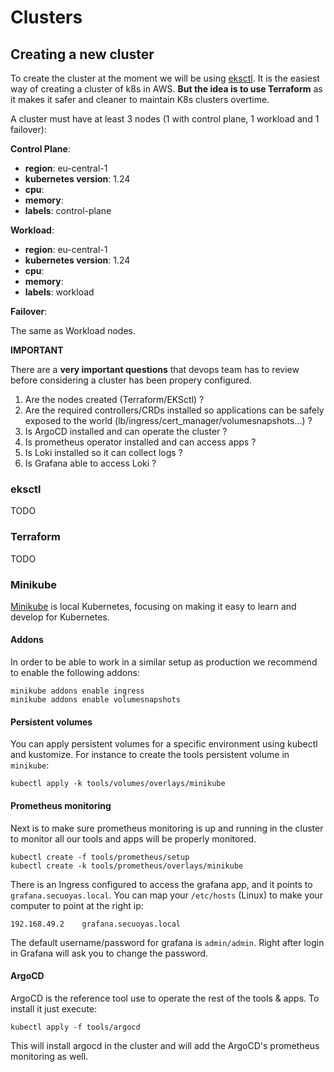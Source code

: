 # Clusters

## Creating a new cluster

To create the cluster at the moment we will be using [eksctl](https://eksctl.io/). It is the easiest way of creating a cluster of k8s in AWS. **But the idea is to use Terraform** as it makes it safer and cleaner to 
maintain K8s clusters overtime.

A cluster must have at least 3 nodes (1 with control plane, 1 workload and 1 failover):

**Control Plane**:

- **region**: eu-central-1
- **kubernetes version**: 1.24
- **cpu**:
- **memory**:
- **labels**: control-plane

**Workload**:

- **region**: eu-central-1
- **kubernetes version**: 1.24
- **cpu**:
- **memory**:
- **labels**: workload

**Failover**:

The same as Workload nodes.

**IMPORTANT**

There are a **very important questions** that devops team has to review  before considering a cluster has been propery configured.

1. Are the nodes created (Terraform/EKSctl) ?
3. Are the required controllers/CRDs installed so applications can be safely exposed to the world (lb/ingress/cert_manager/volumesnapshots...) ?
4. Is ArgoCD installed and can operate the cluster ?
5. Is prometheus operator installed and can access apps ?
6. Is Loki installed so it can collect logs ?
7. Is Grafana able to access Loki ?

### eksctl

TODO

### Terraform

TODO


### Minikube

[Minikube](https://minikube.sigs.k8s.io/docs/start/) is local Kubernetes, focusing on making it easy to learn and develop for Kubernetes.


#### Addons 

In order to be able to work in a similar setup as production we recommend to enable the following addons:

```
minikube addons enable ingress
minikube addons enable volumesnapshots
```

#### Persistent volumes

You can apply persistent volumes for a specific environment using kubectl and kustomize. For instance to create the tools persistent volume in `minikube`:

```
kubectl apply -k tools/volumes/overlays/minikube
```

#### Prometheus monitoring

Next is to make sure prometheus monitoring is up and running in the cluster to monitor all our tools and apps will be
properly monitored.

```
kubectl create -f tools/prometheus/setup
kubectl create -k tools/prometheus/overlays/minikube
```

There is an Ingress configured to access the grafana app, and it points to `grafana.secuoyas.local`. You can map your
`/etc/hosts` (Linux) to make your computer to point at the right ip:

```
192.168.49.2    grafana.secuoyas.local
```

The default username/password for grafana is `admin/admin`. Right after login in Grafana will ask you to change the
password.

#### ArgoCD

ArgoCD is the reference tool use to operate the rest of the tools & apps. To install it just execute:

```
kubectl apply -f tools/argocd
```

This will install argocd in the cluster and will add the ArgoCD's prometheus monitoring as well.
